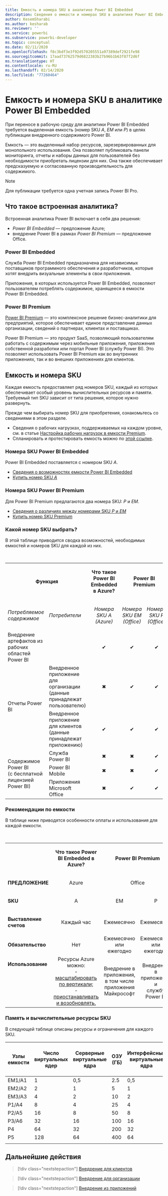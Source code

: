 ```yaml
---
title: Емкость и номера SKU в аналитике Power BI Embedded
description: Сведения о емкости и номерах SKU в аналитике Power BI Embedded.
author: KesemSharabi
ms.author: kesharab
ms.reviewer: ''
ms.service: powerbi
ms.subservice: powerbi-developer
ms.topic: conceptual
ms.date: 02/11/2020
ms.openlocfilehash: f8c3bdf3e3f92d570205551a97389def2921fe98
ms.sourcegitcommit: 17aad73762579d6822383b27b96b1b63f87f2d6f
ms.translationtype: HT
ms.contentlocale: ru-RU
ms.lasthandoff: 02/14/2020
ms.locfileid: "77260464"
---
```

# <a name="capacity-and-skus-in-power-bi-embedded-analytics"></a>Емкость и номера SKU в аналитике Power BI Embedded

При переносе в рабочую среду для аналитики Power BI Embedded требуется выделенная емкость (номер SKU *A*, *EM* или *P*) в целях публикации внедренного содержимого Power BI.

Емкость — это выделенный набор ресурсов, зарезервированных для монопольного использования. Она позволяет публиковать панели мониторинга, отчеты и наборы данных для пользователей без необходимости приобретать лицензии для них. Она также обеспечивает предсказуемую и согласованную производительность для содержимого.

>[!NOTE]
>Для публикации требуется одна учетная запись Power BI Pro.

## <a name="what-is-embedded-analytics"></a>Что такое встроенная аналитика?

Встроенная аналитика Power BI включает в себя два решения:
* *Power BI Embedded* — предложение Azure;
* внедрение Power BI в рамках *Power BI Premium* — предложение Office.

### <a name="power-bi-embedded"></a>Power BI Embedded

Служба Power BI Embedded предназначена для независимых поставщиков программного обеспечения и разработчиков, которые хотят внедрить визуальные элементы в свои приложения.

Приложения, в которых используется Power BI Embedded, позволяют пользователям потреблять содержимое, хранящееся в емкости Power BI Embedded.

### <a name="power-bi-premium"></a>Power BI Premium

[Power BI Premium](../service-premium-what-is.md) — это комплексное решение бизнес-аналитики для предприятий, которое обеспечивает единое представление данных организации, сведений о партнерах, клиентах и поставщиках.

Power BI Premium — это продукт SaaS, позволяющий пользователям работать с содержимым через мобильные приложения, приложения собственной разработки или портал Power BI (службу Power BI). Это позволяет использовать Power BI Premium как во внутренних приложениях, так и во внешних приложениях для клиентов.

## <a name="capacity-and-skus"></a>Емкость и номера SKU

Каждая емкость предоставляет ряд номеров SKU, каждый из которых обеспечивает особый уровень вычислительных ресурсов и памяти. Требуемый тип SKU зависит от типа решения, которое нужно развернуть.

Прежде чем выбирать номер SKU для приобретения, ознакомьтесь со сведениями в этом разделе.
* Сведения о рабочих нагрузках, поддерживаемых на каждом уровне, см. в статье [Настройка рабочих нагрузок в емкости Premium](../service-admin-premium-workloads.md).
* Спланировать и протестировать емкость можно по [этой ссылке](../service-premium-capacity-optimize.md#testing-approaches).

### <a name="power-bi-embedded-skus"></a>Номера SKU Power BI Embedded

Power BI Embedded поставляется с номером SKU *A*.
* [Сведения о возможностях емкости Power BI Embedded](https://powerbi.microsoft.com/blog/power-bi-developer-community-june-july-update/#Capacity-Plan)
* [Купить номер SKU *A*](../service-admin-premium-purchase.md#purchase-a-skus-for-testing-and-other-scenarios)

### <a name="power-bi-premium-skus"></a>Номера SKU Power BI Premium

Для Power BI Premium предлагаются два номера SKU: *P* и *EM*.
* [Сведения о различиях между номерами SKU *P* и *EM*](../service-premium-what-is.md#subscriptions-and-licensing)
* [Купить номер SKU Premium](../service-admin-premium-purchase.md)

### <a name="which-sku-should-i-use"></a>Какой номер SKU выбрать?

В этой таблице приводится сводка возможностей, необходимых емкостей и номеров SKU для каждой из них. 

</br>
<table>
<col width="20%">
<col width="20%">
<col width="20%">
<col width="20%">
<col width="20%">
<tbody>
<tr>
<td style="text-align: center"; colspan="2"><p><b>Функция</b></p></td>
<td style="text-align: center">
<p><b>Что такое Power BI Embedded в Azure?</b></p>
</td>
<td style="text-align: center"; colspan="2">
<p><b>Power BI Premium</b></p>
</td>
</tr>
<tr>
<td><p><em>Потребляемое содержимое</em><p></td>
<td><p><em>Потребители</em><p></td>
<td style="text-align: center"><p><em>Номера SKU A</br>(Azure)</em></p></td>
<td style="text-align: center"><p><em>Номера SKU EM</br>(Office)</em></p></td>
<td style="text-align: center"><p><em>Номера SKU P</br>(Office)</em></p></td>
</tr>
<tr>
<td>Внедрение артефактов из рабочих областей Power BI</td>
<td>
</td>
<td style="text-align: center">✔</td>
<td style="text-align: center">✔</td>
<td style="text-align: center">✔</td>
</tr>
<tr>
<td rowspan="2">Отчеты Power BI</td>
<td>Внедренное приложение для организации</br>(данные принадлежат пользователю)</td>
<td style="text-align: center">✖</td>
<td style="text-align: center">✔</td>
<td style="text-align: center">✔</td>
</tr>
<tr>
<td>Внедренное приложение для клиентов</br>(данные принадлежат приложению)</td>
<td style="text-align: center">✔</td>
<td style="text-align: center">✔</td>
<td style="text-align: center">✔</td>
</tr>
<tr>
<td rowspan="3">Содержимое Power BI<br>(с бесплатной лицензией Power BI)</td>
<td>Служба Power BI</td>
<td style="text-align: center">✖</td>
<td style="text-align: center">✖</td>
<td style="text-align: center">✔</td>
</tr>
<tr>
<td>Power BI Mobile</td>
<td style="text-align: center">✖</td>
<td style="text-align: center">✖</td>
<td style="text-align: center">✔</td>
</tr>
<tr>
<td>Приложения Microsoft Office</td>
<td style="text-align: center">✖</td>
<td style="text-align: center">✔</td>
<td style="text-align: center">✔</td>
</tr>
</tbody>
</table>

### <a name="capacity-considerations"></a>Рекомендации по емкости

В таблице ниже приводятся особенности оплаты и использования для каждой емкости.

</br>
<table>
<tbody>
<tr>
<td></td>
<td style="text-align: center;"><p><strong>Что такое Power BI Embedded в Azure?</strong></p></td>
<td style="text-align: center;" colspan="2"><p><strong>Power BI Premium</strong></p></td>
</tr>
<tr>
<td><p><strong>ПРЕДЛОЖЕНИЕ</strong></p></td>
<td style="text-align: center;"><p>Azure</p></td>
<td style="text-align: center;" colspan="2"><p>Office</p></td>
</tr>
<tr>
<td><p><strong>SKU</strong></p></td>
<td style="text-align: center;"><p>А</p></td>
<td style="text-align: center;"><p>EM</p></td>
<td style="text-align: center;"><p>P</p></td>
</tr>
<tr>
<td><p><strong>Выставление счетов</strong></td>
<td style="text-align: center;">Каждый час</td>
<td style="text-align: center;">Ежемесячно</td>
<td style="text-align: center;">Ежемесячно</td>
</tr>
<tr>
<td><p><strong>Обязательство</strong></td>
<td style="text-align: center;">Нет</td>
<td style="text-align: center;">Ежемесячно или ежегодно</td>
<td style="text-align: center;">Ежемесячно или ежегодно</td>
</tr>
<tr>
<td valign="top"><p><strong>Использование</strong></td>
<td style="text-align: center;">Ресурсы Azure можно:</br>- <a href="azure-pbie-scale-capacity.md">масштабировать по вертикали;</a></br>- <a href="azure-pbie-pause-start.md">приостанавливать и возобновлять.</a>
</td>
<td style="text-align: center;">Внедрение в приложения, в том числе</br> приложения Майкрософт</td>
<td style="text-align: center;">Внедрение в приложения и</br> службу Power BI</td>
</tr>
</tbody>
</table>

### <a name="sku-memory-and-computing-power"></a>Память и вычислительные ресурсы SKU

В следующей таблице описаны ресурсы и ограничения для каждого SKU.

| Узлы емкости | Число виртуальных ядер | Серверные виртуальные ядра | ОЗУ (ГБ) | Интерфейсные виртуальные ядра | Подключения DirectQuery и активные подключения (в секунду) | Параллелизм обновления модели |
| --- | --- | --- | --- | --- | --- | --- |
| EM1/A1 | 1 | 0,5 | 2.5 | 0,5 | 3,75 % | 1 |
| EM2/A2 | 2 | 1 | 5 | 1 | 7,5 % | 2 |
| EM3/A3 | 4 | 2 | 10 | 2 | 15 | 3 |
| P1/A4 | 8 | 4 | 25 | 4 | 30 | 6 |
| P2/A5 | 16 | 8 | 50 | 8 | 60 | 12 |
| P3/A6 | 32 | 16 | 100 | 16 | 120 | 24 |
| P4 | 64 | 32 | 200 | 32 | 240 | 48 |
| P5 | 128 | 64 | 400 | 64 | 480 | 96 |
| | | | | | | |

## <a name="next-steps"></a>Дальнейшие действия

> [!div class="nextstepaction"]
>[Внедрение для клиентов](embed-sample-for-customers.md)

> [!div class="nextstepaction"]
>[Внедрение для организации](embed-sample-for-your-organization.md)

> [!div class="nextstepaction"]
> [Внедрение из приложений](embed-from-apps.md)